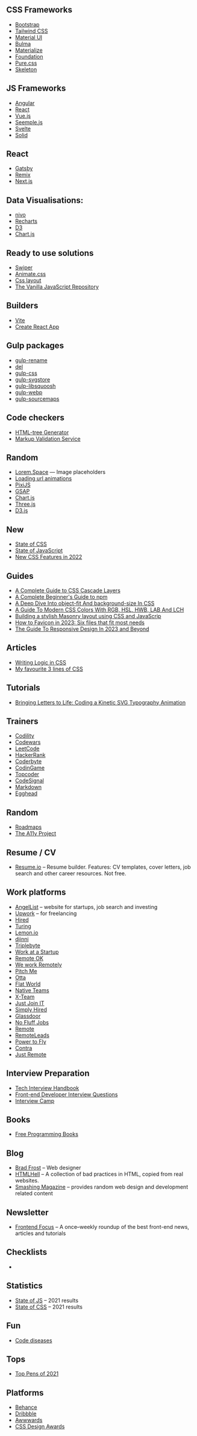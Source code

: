 ## CSS Frameworks

- [Bootstrap](https://getbootstrap.com/)
- [Tailwind CSS](https://tailwindcss.com/)
- [Material UI](https://mui.com/)
- [Bulma](https://bulma.io/)
- [Materialize](https://materializecss.com/)
- [Foundation](https://get.foundation/)
- [Pure.css](https://purecss.io/)
- [Skeleton](http://getskeleton.com/)

## JS Frameworks

- [Angular](https://angular.io/)
- [React](https://reactjs.org/)
- [Vue.js](https://vuejs.org/)
- [Seemple.js](https://seemple.js.org/)
- [Svelte](https://svelte.dev/)
- [Solid](https://www.solidjs.com/)

## React
- [Gatsby](https://www.gatsbyjs.com/)
- [Remix](https://remix.run/)
- [Next.js](https://nextjs.org/)

## Data Visualisations:

- [nivo](https://nivo.rocks/)
- [Recharts](https://recharts.org/)
- [D3](https://d3js.org/)
- [Chart.js](https://www.chartjs.org/)

## Ready to use solutions

- [Swiper](https://swiperjs.com/)
- [Animate.css](https://animate.style/)
- [Css layout](https://csslayout.io/)
- [The Vanilla JavaScript Repository](https://vanillalist.top/)

## Builders

- [Vite](https://vitejs.dev/)
- [Create React App](https://create-react-app.dev/)

## Gulp packages

- [gulp-rename](https://www.npmjs.com/package/gulp-rename)
- [del](https://www.npmjs.com/package/del)
- [gulp-css](https://www.npmjs.com/package/gulp-csso)
- [gulp-svgstore](https://www.npmjs.com/package/gulp-svgstore)
- [gulp-libsquoosh](https://www.npmjs.com/package/gulp-libsquoosh)
- [gulp-webp](https://www.npmjs.com/package/gulp-webp)
- [gulp-sourcemaps](https://www.npmjs.com/package/gulp-sourcemaps)

## Code checkers

- [HTML-tree Generator](https://yoksel.github.io/html-tree/)
- [Markup Validation Service](https://validator.w3.org/)

## Random

- [Lorem.Space](https://lorem.space/) — Image placeholders
- [Loading url animations](https://lunarfang416.github.io/url-animations/)
- [PixiJS](https://pixijs.com/)
- [GSAP](https://greensock.com/gsap/)
- [Chart.js](https://www.chartjs.org/)
- [Three.js](https://threejs.org/)
- [D3.js](https://d3js.org/)

## New

- [State of CSS](https://stateofcss.com/en-us/)
- [State of JavaScript](https://stateofjs.com/en-us/)
- [New CSS Features in 2022](https://www.smashingmagazine.com/2022/03/new-css-features-2022/)

## Guides

- [A Complete Guide to CSS Cascade Layers](https://css-tricks.com/css-cascade-layers/)
- [A Complete Beginner's Guide to npm](https://css-tricks.com/a-complete-beginners-guide-to-npm/)
- [A Deep Dive Into object-fit And background-size In CSS](https://www.smashingmagazine.com/2021/10/object-fit-background-size-css/)
- [A Guide To Modern CSS Colors With RGB, HSL, HWB, LAB And LCH](https://www.smashingmagazine.com/2021/11/guide-modern-css-colors/)
- [Building a stylish Masonry layout using CSS and JavaScrip](https://blog.andri.co/021-building-a-stylish-masonry-layout-using-just-css-and-javascript/)
- [
How to Favicon in 2023: Six files that fit most needs](https://evilmartians.com/chronicles/how-to-favicon-in-2021-six-files-that-fit-most-needs)
- [The Guide To Responsive Design In 2023 and Beyond](https://ishadeed.com/article/responsive-design/)

## Articles

- [Writing Logic in CSS](https://iamschulz.com/writing-logic-in-css/)
- [My favourite 3 lines of CSS](https://andy-bell.co.uk/my-favourite-3-lines-of-css/)

## Tutorials

- [Bringing Letters to Life: Coding a Kinetic SVG Typography Animation](https://tympanus.net/codrops/2023/01/31/bringing-letters-to-life-coding-a-kinetic-svg-typography-animation/)

## Trainers

- [Codility](https://app.codility.com)
- [Codewars](https://www.codewars.com/kata/latest)
- [LeetCode](https://leetcode.com/)
- [HackerRank](https://www.hackerrank.com/)
- [Coderbyte](https://coderbyte.com/)
- [CodinGame](https://www.codingame.com/start)
- [Topcoder](https://www.topcoder.com/)
- [CodeSignal](https://codesignal.com/)
- [Markdown](https://commonmark.org/)
- [Egghead](https://egghead.io/)

## Random 

- [Roadmaps](https://roadmap.sh/)
- [The A11y Project](https://www.a11yproject.com/)

## Resume / CV

- [Resume.io](https://resume.io/app) – Resume builder. Features: CV templates, cover letters,  job search and other career resources. Not free.

## Work platforms

- [AngelList](https://angel.co/) – website for startups, job search and investing
- [Upwork](https://www.upwork.com/nx/find-work/best-matches) – for freelancing
- [Hired](https://hired.com/)
- [Turing](https://www.turing.com/)
- [Lemon.io](https://lemon.io/for-developers/)
- [djinni](https://djinni.co/)
- [Triplebyte](https://triplebyte.com/)
- [Work at a Startup](https://www.workatastartup.com/)
- [Remote OK](https://remoteok.com/)
- [We work Remotely](https://weworkremotely.com/)
- [Pitch Me](https://pitchme.co/)
- [Otta](https://otta.com/)
- [Flat World](https://flatworld.co/)
- [Native Teams](https://nativeteams.com/)
- [X-Team](https://x-team.com/developers/)
- [Just Join IT](https://justjoin.it/)
- [Simply Hired](https://www.simplyhired.com/)
- [Glassdoor](https://www.glassdoor.com/index.htm)
- [No Fluff Jobs](https://nofluffjobs.com/ua)
- [Remote](https://remote.co/)
- [RemoteLeads](https://remoteleads.io/)
- [Power to Fly](https://powertofly.com/)
- [Contra](https://contra.com/)
- [Just Remote](https://justremote.co/)

## Interview Preparation

- [Tech Interview Handbook](https://www.techinterviewhandbook.org/)
- [Front-end Developer Interview Questions](https://h5bp.org/Front-end-Developer-Interview-Questions/)
- [Interview Camp](https://interviewcamp.io/)

## Books

- [Free Programming Books](https://ebookfoundation.github.io/free-programming-books/)

## Blog 

- [Brad Frost](https://bradfrost.com/) – Web designer
- [HTMLHell](https://www.htmhell.dev/) – A collection of bad practices in HTML, copied from real websites.
- [Smashing Magazine](https://www.smashingmagazine.com/) – provides random web design and development related content

## Newsletter

- [Frontend Focus](https://frontendfoc.us/) – A once–weekly roundup of the best front-end news, articles and tutorials

## Checklists

- 

## Statistics

- [State of JS](https://2021.stateofjs.com) – 2021 results
- [State of CSS](https://2021.stateofcss.com/en-US/) – 2021 results

## Fun

- [Code diseases](https://nicothin.pro/diseases-coder/)

## Tops

- [Top Pens of 2021](https://codepen.io/2021/popular/pens/)

## Platforms

- [Behance](https://www.behance.net/)
- [Dribbble](https://dribbble.com/)
- [Awwwards](https://www.awwwards.com/)
- [CSS Design Awards](https://www.cssdesignawards.com/wotd-award-winners)

